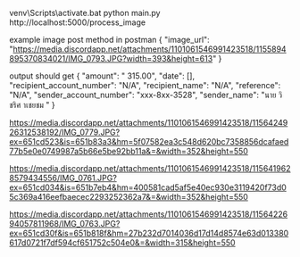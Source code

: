 venv\Scripts\activate.bat
python main.py
http://localhost:5000/process_image

example image post method in postman
{
    "image_url": "https://media.discordapp.net/attachments/1101061546991423518/1155894895370834021/IMG_0793.JPG?width=393&height=613"
}

output should get
{
    "amount": " 315.00",
    "date": [],
    "recipient_account_number": "N/A",
    "recipient_name": "N/A",
    "reference": "N/A",
    "sender_account_number": "xxx-8xx-3528",
    "sender_name": "นาย วิชริศ าเชยชม "
}

https://media.discordapp.net/attachments/1101061546991423518/1156424926312538192/IMG_0779.JPG?ex=651cd523&is=651b83a3&hm=5f07582ea3c548d620bc7358856dcafaed77b5e0e0749987a5b66e5be92bb11a&=&width=352&height=550


https://media.discordapp.net/attachments/1101061546991423518/1156419628579434556/IMG_0761.JPG?ex=651cd034&is=651b7eb4&hm=400581cad5af5e40ec930e3119420f73d05c369a416eefbaecec2293252362a7&=&width=352&height=550



https://media.discordapp.net/attachments/1101061546991423518/1156422694057811968/IMG_0763.JPG?ex=651cd30f&is=651b818f&hm=27b232d7014036d17d14d8574e63d013380617d0721f7df594cf651752c504e0&=&width=315&height=550

